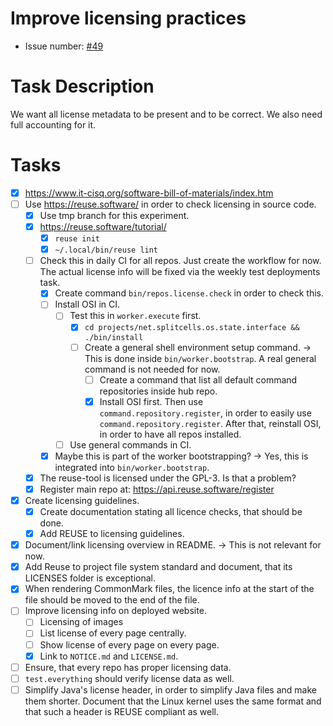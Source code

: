 # Improve licensing practices

* Issue number: [\#49](https://codeberg.org/splitcells-net/net.splitcells.network.community/issues/49)

# Task Description
We want all license metadata to be present and to be correct.
We also need full accounting for it.
# Tasks

* [x] https://www.it-cisq.org/software-bill-of-materials/index.htm
* [ ] Use https://reuse.software/ in order to check licensing in source code.
    * [x] Use tmp branch for this experiment.
    * [x] https://reuse.software/tutorial/
        * [x] `reuse init`
        * [x] `~/.local/bin/reuse lint`
    * [ ] Check this in daily CI for all repos. Just create the workflow for now. The actual license info will be fixed via the weekly test deployments task.
        * [x] Create command `bin/repos.license.check` in order to check this.
        * [ ] Install OSI in CI.
            * [ ] Test this in `worker.execute` first.
                * [x] `cd projects/net.splitcells.os.state.interface && ./bin/install`
                * [ ] Create a general shell environment setup command.
                  -> This is done inside `bin/worker.bootstrap`.
                  A real general command is not needed for now.
                    * [ ] Create a command that list all default command repositories inside hub repo.
                    * [x] Install OSI first.
                      Then use `command.repository.register`, in order to easily use `command.repository.register`.
                      After that, reinstall OSI, in order to have all repos installed.
            * [ ] Use general commands in CI.
        * [x] Maybe this is part of the worker bootstrapping? -> Yes, this is integrated into `bin/worker.bootstrap`.
    * [x] The reuse-tool is licensed under the GPL-3. Is that a problem?
    * [x] Register main repo at: https://api.reuse.software/register
* [x] Create licensing guidelines.
    * [x] Create documentation stating all licence checks, that should be done.
    * [x] Add REUSE to licensing guidelines.
* [x] Document/link licensing overview in README. -> This is not relevant for now.
* [x] Add Reuse to project file system standard and document, that its LICENSES folder is exceptional.
* [x] When rendering CommonMark files, the licence info at the start of the file should be moved to the end of the file.
* [ ] Improve licensing info on deployed website.
    * [ ] Licensing of images
    * [ ] List license of every page centrally.
    * [ ] Show license of every page on every page.
    * [x] Link to `NOTICE.md` and `LICENSE.md`.
* [ ] Ensure, that every repo has proper licensing data.
* [ ] `test.everything` should verify license data as well.
* [ ] Simplify Java's license header, in order to simplify Java files and make them shorter.
  Document that the Linux kernel uses the same format and that such a header is REUSE compliant as well.